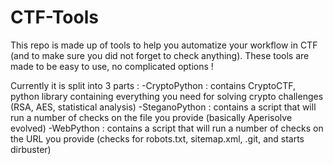 # CTF-Tools

This repo is made up of tools to help you automatize your workflow in CTF (and to make sure you did not forget to check anything).
These tools are made to be easy to use, no complicated options !

Currently it is split into 3 parts :
-CryptoPython : contains CryptoCTF, python library containing everything you need for solving crypto challenges (RSA, AES, statistical analysis)
-SteganoPython : contains a script that will run a number of checks on the file you provide (basically Aperisolve evolved)
-WebPython : contains a script that will run a number of checks on the URL you provide (checks for robots.txt, sitemap.xml, .git, and starts dirbuster)

